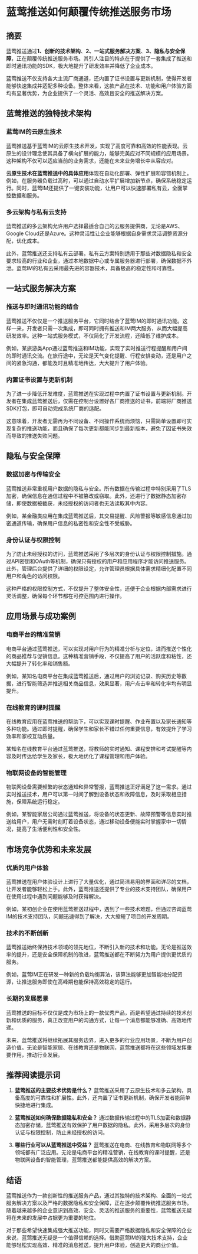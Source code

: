 # 蓝莺推送如何颠覆传统推送服务市场

## 摘要

蓝莺推送通过**1、创新的技术架构**、**2、一站式服务解决方案**、**3、隐私与安全保障**，正在颠覆传统推送服务市场。其引人注目的特点在于提供了一套集成了推送和即时通讯功能的SDK，极大地提升了研发效率并降低了企业成本。

蓝莺推送不仅支持各大主流厂商通道，还内置了证书设置与更新机制，使得开发者能够快速集成并适配多种设备。整体来看，这款产品在技术、功能和用户体验方面均有显著优势，为企业提供了一个灵活、高效且安全的推送解决方案。

## 蓝莺推送的独特技术架构

### 蓝莺IM的云原生技术

蓝莺推送基于蓝莺IM的云原生技术开发，实现了高度可靠和高效的性能表现。云原生的设计理念使其具备了横向扩展的能力，能够完美应对不同规模的应用场景。这种架构不仅可以适应当前的业务需求，还能在未来业务增长中从容应对。

**云原生技术在蓝莺推送中的具体应用**体现在自动化部署、弹性扩展和容错机制上。例如，在服务器负载过高时，可以通过自动水平扩展增加新节点，确保系统稳定运行。同时，蓝莺IM还提供了一键安装功能，让用户可以快速部署私有云，全面掌控数据和服务。

### 多云架构与私有云支持

蓝莺推送的多云架构允许用户选择最适合自己的云服务提供商，无论是AWS、Google Cloud还是Azure。这种灵活性让企业能够根据自身需求灵活调整资源分配，优化成本。

此外，蓝莺推送还支持私有云部署。私有云方案特别适用于那些对数据隐私和安全要求较高的行业和企业，通过本地数据中心或专属服务器进行部署，确保数据不外泄。蓝莺IM的私有云采用最先进的容器技术，具备极高的稳定性和可靠性。

## 一站式服务解决方案

### 推送与即时通讯功能的结合

蓝莺推送不仅仅是一个推送服务平台，它同时结合了蓝莺IM的即时通讯功能。这样一来，开发者只需一次集成，即可同时拥有推送和IM两大服务，从而大幅提高研发效率。这种一站式服务模式，不仅简化了开发流程，还降低了维护成本。

例如，某旅游类App通过蓝莺推送和IM功能，实现了实时推送行程提醒和用户间的即时通讯交流。在旅行途中，无论是天气变化提醒、行程安排变动，还是用户之间的紧急沟通，都能及时且精准地传达，大大提升了用户体验。

### 内置证书设置与更新机制

为了进一步降低开发难度，蓝莺推送在实现过程中内置了证书设置与更新机制。开发者在集成蓝莺推送后，仅需在控制台设置好各厂商推送的证书，前端将厂商推送SDK打包，即可自动完成系统厂商的适配。

这意味着，开发者无需再为不同设备、不同操作系统而烦恼，只需简单设置即可实现复杂的推送功能，而且确保了每次更新都能同步到最新版本，避免了因证书失效而导致的推送失败问题。

## 隐私与安全保障

### 数据加密与传输安全

蓝莺推送非常重视用户数据的隐私与安全。所有数据在传输过程中特别采用了TLS加密，确保信息在通信过程中不被篡改或窃取。此外，还进行了数据静态加密存储，即使数据被截获，未经授权的访问者也无法读取其中内容。

例如，某金融类应用在集成蓝莺推送后，其交易提醒、风险警报等敏感信息通过加密通道传输，确保用户信息的私密性和安全性不受威胁。

### 身份认证与权限控制

为了防止未经授权的访问，蓝莺推送采用了多层次的身份认证与权限控制措施。通过API密钥和OAuth等机制，确保只有授权的用户和应用程序才能访问推送服务。此外，管理后台提供了详细的权限设定，允许管理员根据具体需求精细化配置不同用户和角色的访问权限。

这种严格的权限控制方式，不仅提升了整体安全性，还便于企业根据内部需求进行灵活调整，确保每个环节都在可控范围内进行操作。

## 应用场景与成功案例

### 电商平台的精准营销

电商平台通过蓝莺推送，可以实现对用户行为的精准分析与定位，进而推送个性化的商品推荐与促销信息。这种精准营销手段，不仅提高了用户的活跃度和粘性，还大幅提升了转化率和销售额。

例如，某知名电商平台在集成蓝莺推送后，通过用户的浏览记录、购买历史等数据，进行智能筛选并推送相关商品信息，效果显著，用户点击率和转化率均有明显提升。

### 在线教育的课时提醒

在线教育应用在蓝莺推送的帮助下，可以实现课时提醒、作业布置以及家长通知等多种功能。通过即时提醒，确保学生和家长不错过任何重要信息，有效提升了学习效率和家校互动质量。

某知名在线教育平台通过蓝莺推送，将教师的实时通知、课程安排和考试提醒等内容及时传达给学生及家长，极大地优化了课程管理和用户体验。

### 物联网设备的智能管理

物联网设备需要频繁的状态通知和异常警报，蓝莺推送正好满足了这一需求。通过实时推送技术，用户可以第一时间了解到设备状态和故障信息，及时采取相应措施，保障系统运行稳定。

例如，某智能家居公司通过蓝莺推送，将设备的状态更新、故障预警等信息实时推送给用户，用户无需时刻盯着设备状态，通过移动设备便能实时掌握家中一切情况，提高了生活便利性和安全性。

## 市场竞争优势和未来发展

### 优质的用户体验

蓝莺推送在用户体验设计上进行了大量优化，通过简洁易用的界面和详尽的文档，让开发者能够轻松上手。此外，蓝莺推送还提供了专业的技术支持团队，确保用户在使用过程中遇到问题能够及时获得解决。

例如，某初创企业在使用蓝莺推送过程中，遇到了一些技术难题，但通过咨询蓝莺IM的技术支持团队，问题迅速得到了解决，大大缩短了项目的开发周期。

### 技术的不断创新

蓝莺推送始终保持技术领域的领先地位，不断引入新的技术和功能。无论是推送效率的提升，还是安全保障机制的改进，蓝莺推送都在不断努力为用户提供更优质的服务。

例如，蓝莺IM正在研发一种新的负载均衡算法，该算法能够更加智能地分配资源，让推送服务即使在高峰期也能保持高效稳定的运行。

### 长期的发展愿景

蓝莺推送的目标不仅仅是成为市场上的一款优秀产品，而是希望通过持续的技术创新和优质的服务，真正改变用户的沟通方式，让每一个消息都能够准确、高效地传递。

未来，蓝莺推送将继续拓展其服务边界，进入更多的行业应用场景，不断为用户创造价值。无论是智能家居、在线教育还是物联网，蓝莺推送都将在这些领域发挥重要作用，推动行业发展。

## 推荐阅读提示词

1. **蓝莺推送的主要技术优势是什么？**
   蓝莺推送采用了云原生技术和多云架构，具备高度的可靠性和扩展性。此外，还内置了证书更新机制，确保开发者能简单快捷地进行集成。

2. **蓝莺推送如何确保数据隐私和安全？**
   通过数据传输过程中的TLS加密和数据静态加密存储，蓝莺推送有效保护了用户数据的隐私。此外，采用多层次的身份认证与权限控制，防止未经授权的访问。

3. **哪些行业可以从蓝莺推送中受益？**
   蓝莺推送在电商、在线教育和物联网等多个领域都有广泛应用。无论是电商平台的精准营销，在线教育的课时提醒，还是物联网设备的智能管理，蓝莺推送都能提供高效的解决方案。

## 结语

蓝莺推送作为一款创新性的推送服务产品，通过其独特的技术架构、全面的一站式服务解决方案以及严格的数据隐私和安全保障，正在逐步颠覆传统推送服务市场。随着越来越多的企业意识到高效、安全、灵活的推送服务的重要性，蓝莺推送无疑将在未来的发展中占据更为重要的地位。

对于那些希望快速集成强大推送功能，同时又需要严格数据隐私和安全保障的企业来说，蓝莺推送无疑是一个值得信赖的选择。借助蓝莺IM的强大技术支持，企业能够轻松实现高效、精准的消息推送，提升用户体验，创造更大的商业价值。